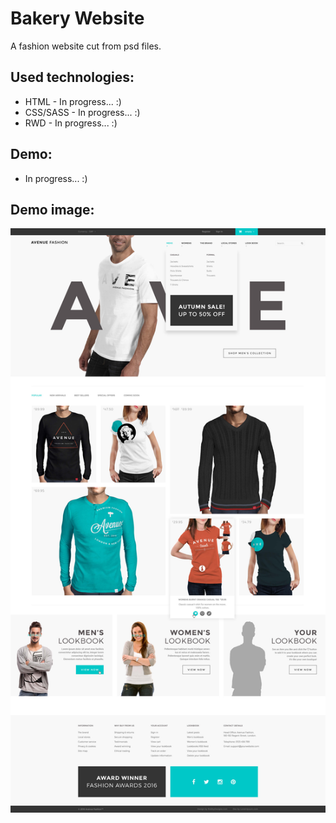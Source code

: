 # Bakery Website

A fashion website cut from psd files.

## Used technologies: 

* HTML - In progress... :)
* CSS/SASS - In progress... :) 
* RWD - In progress... :)

## Demo:

* In progress... :)

## Demo image:

![Screenshot](Home-demo.jpg)
